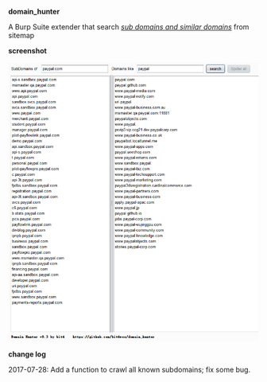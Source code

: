 **domain_hunter**

A Burp Suite extender that search *<u>sub domains and similar domains</u>* from sitemap



**screenshot**

![screenshot](doc/domain-hunter-v0.3.png)

**change log**

2017-07-28: Add a function to crawl all known subdomains; fix some bug.
